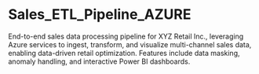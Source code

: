 # Sales_ETL_Pipeline_AZURE
End-to-end sales data processing pipeline for XYZ Retail Inc., leveraging Azure services to ingest, transform, and visualize multi-channel sales data, enabling data-driven retail optimization. Features include data masking, anomaly handling, and interactive Power BI dashboards.
